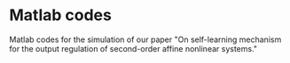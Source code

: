 # Matlab codes
Matlab codes for the simulation of our paper "On self-learning mechanism for the output regulation of second-order affine nonlinear systems."

